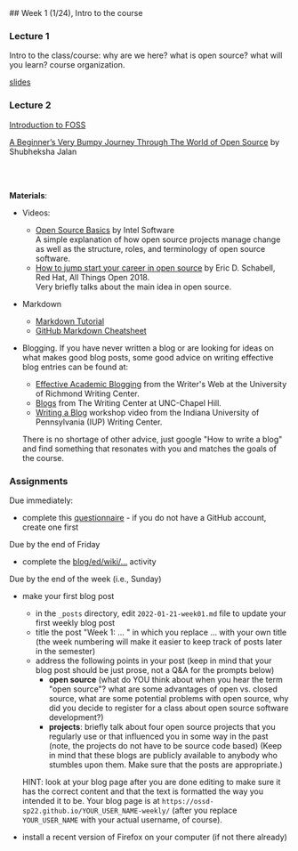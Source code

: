 <div class="week">

<div class="week_heading" markdown="1">
## Week 1 (1/24), Intro to the course
</div>

<div class="column_materials"  markdown="1">

### Lecture 1

Intro to the class/course: why are we here? what is open source? what will you learn?
course organization.

[slides](slides/course_logistics.html)

### Lecture 2


[Introduction to FOSS](slides/introduction.html)

[A Beginner’s Very Bumpy Journey Through The World of Open Source](https://www.freecodecamp.org/news/a-beginners-very-bumpy-journey-through-the-world-of-open-source-4d108d540b39)
by Shubheksha Jalan 

<br>
<br>

__Materials__:

- Videos:
  - [Open Source Basics](https://youtu.be/Tyd0FO0tko8) by Intel Software <br>
    A simple explanation of how open source projects manage change as well as the structure,
      roles, and terminology of open source software.
  - [How to jump start your career in open source](https://youtu.be/9X6HYoTl3K0) by  Eric D. Schabell, Red Hat, All Things Open 2018. <br>
    Very briefly talks about the main idea in open source.

- Markdown
  - [Markdown Tutorial](https://www.markdowntutorial.com/)
  - [GitHub Markdown Cheatsheet](https://github.com/adam-p/markdown-here/wiki/Markdown-Cheatsheet)

- Blogging. If you have never written a blog or are looking for ideas on what makes good blog posts, some good advice on writing effective blog entries can be found at:
  - [Effective Academic Blogging](http://writing2.richmond.edu/writing/wweb/blogging.html) from the Writer's Web at the University of Richmond Writing Center.
  - [Blogs](http://writingcenter.unc.edu/handouts/blogs/) from The Writing Center at UNC-Chapel Hill.
  - [Writing a Blog](http://www.iup.edu/writingcenter/writing-resources/workshop-videos/writing-a-blog/) workshop video from the Indiana University of Pennsylvania (IUP) Writing Center.

  There is no shortage of other advice, just google "How to write a blog" and find something that resonates with you and matches the goals of the course.




</div>

<div class="column_assign"  markdown="1">

### Assignments

Due immediately:
- complete this [questionnaire](https://forms.gle/MDRqQTFRX76Aq9AC8) - if you do not have a GitHub account, create one first

Due by the end of Friday
- complete the [blog/ed/wiki/...](activities/blog_slack_wiki_git.html) activity

Due by the end of the week (i.e., Sunday)
- make your first blog post
    - in the `_posts` directory, edit `2022-01-21-week01.md` file to update your first
    weekly blog post
	- title the post "Week 1: ... " in which you replace ... with your own title (the week numbering will make it easier to keep track of posts later in the semester)
    - address the following points in your post (keep in mind that your blog post should be just prose, not a Q&amp;A for the prompts below)
        - __open source__ (what do YOU think about when you hear the term "open source"?
        what are some advantages of open vs. closed source, what are some potential
        problems with open source, why did you decide to register for a class about open source software development?)
        - __projects__: briefly talk about  four open source projects that you regularly use or that influenced you in some way in the past (note, the projects do not have to be source code based)
    (Keep in mind that these blogs are publicly available to anybody who stumbles upon them. Make sure that the posts are appropriate.)

    HINT: look at your blog page after you are done editing to make sure it has the correct content and that the text is formatted the way you intended it to be.
    Your blog page is at `https://ossd-sp22.github.io/YOUR_USER_NAME-weekly/`
    (after you replace `YOUR_USER_NAME` with your actual username, of course).
- install a recent version of Firefox on your computer (if not there already)



</div>
</div>
